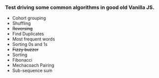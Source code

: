
### Test driving some common algorithms in good old Vanilla JS. ###

- Cohort grouping 
- Shuffling 
- ~~Reversing~~ 
- Find Duplicates 
- Most frequent words 
- Sorting 0s and 1s 
- ~~Fizzy buzzer~~ 
- Sorting 
- Fibonacci 
- Mechacoach Pairing 
- Sub-sequence sum 
